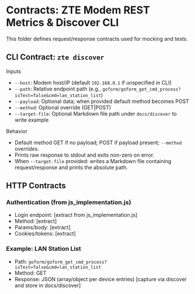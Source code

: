 # Contracts: ZTE Modem REST Metrics & Discover CLI

This folder defines request/response contracts used for mocking and tests.

## CLI Contract: `zte discover`

Inputs
- `--host`: Modem host/IP (default `192.168.0.1` if unspecified in CLI)
- `--path`: Relative endpoint path (e.g., `goform/goform_get_cmd_process?isTest=false&cmd=lan_station_list`)
- `--payload`: Optional data; when provided default method becomes POST
- `--method`: Optional override (GET|POST)
- `--target-file`: Optional Markdown file path under `docs/discover` to write example

Behavior
- Default method GET if no payload; POST if payload present; `--method` overrides.
- Prints raw response to stdout and exits non-zero on error.
- When `--target-file` provided: writes a Markdown file containing request/response and prints the absolute path.

## HTTP Contracts

### Authentication (from js_implementation.js)
- Login endpoint: [extract from js_implementation.js]
- Method: [extract]
- Params/body: [extract]
- Cookies/tokens: [extract]

### Example: LAN Station List
- Path: `goform/goform_get_cmd_process?isTest=false&cmd=lan_station_list`
- Method: GET
- Response: JSON (array/object per device entries) [capture via discover and store in docs/discover]

